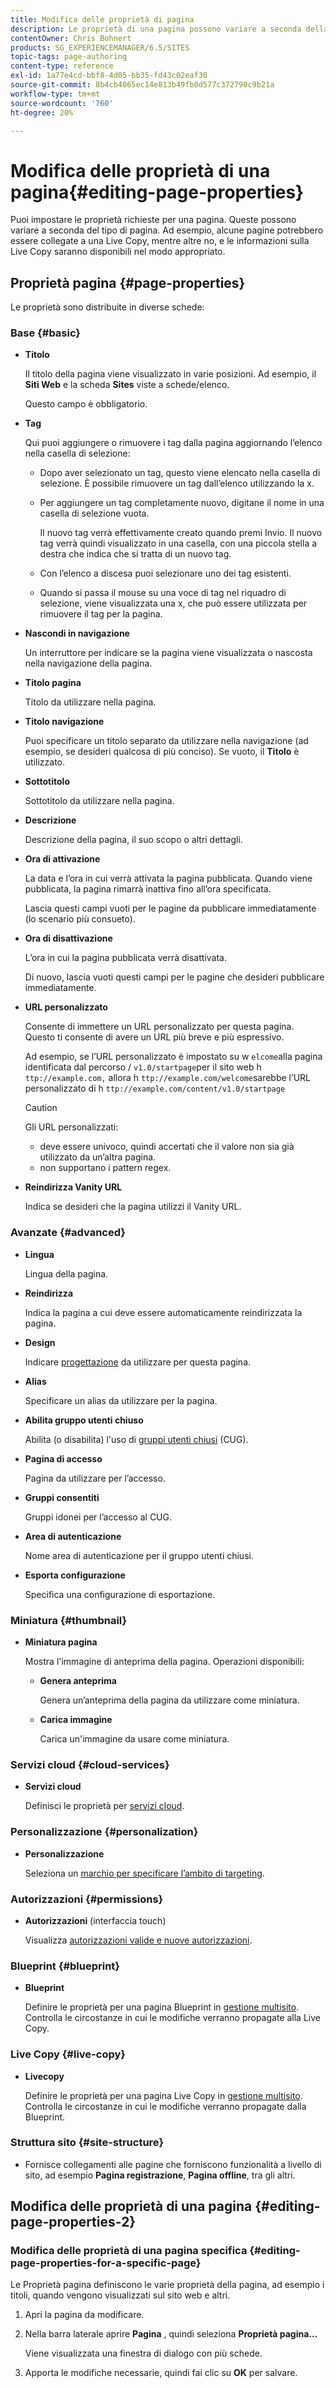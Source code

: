 ```yaml
---
title: Modifica delle proprietà di pagina
description: Le proprietà di una pagina possono variare a seconda della natura della pagina. Ad esempio, alcune pagine potrebbero essere collegate a una Live Copy, mentre altre no, e le informazioni sulla Live Copy saranno disponibili nel modo appropriato.
contentOwner: Chris Bohnert
products: SG_EXPERIENCEMANAGER/6.5/SITES
topic-tags: page-authoring
content-type: reference
exl-id: 1a77e4cd-bbf8-4d05-bb35-fd43c02eaf30
source-git-commit: 8b4cb4065ec14e813b49fb0d577c372790c9b21a
workflow-type: tm+mt
source-wordcount: '760'
ht-degree: 20%

---
```


# Modifica delle proprietà di una pagina{#editing-page-properties}

Puoi impostare le proprietà richieste per una pagina. Queste possono variare a seconda del tipo di pagina. Ad esempio, alcune pagine potrebbero essere collegate a una Live Copy, mentre altre no, e le informazioni sulla Live Copy saranno disponibili nel modo appropriato.

## Proprietà pagina {#page-properties}

Le proprietà sono distribuite in diverse schede:

### Base {#basic}

* **Titolo**

  Il titolo della pagina viene visualizzato in varie posizioni. Ad esempio, il **Siti Web** e la scheda **Sites** viste a schede/elenco.

  Questo campo è obbligatorio.

* **Tag**

  Qui puoi aggiungere o rimuovere i tag dalla pagina aggiornando l’elenco nella casella di selezione:

   * Dopo aver selezionato un tag, questo viene elencato nella casella di selezione. È possibile rimuovere un tag dall’elenco utilizzando la x.
   * Per aggiungere un tag completamente nuovo, digitane il nome in una casella di selezione vuota.

     Il nuovo tag verrà effettivamente creato quando premi Invio. Il nuovo tag verrà quindi visualizzato in una casella, con una piccola stella a destra che indica che si tratta di un nuovo tag.

   * Con l’elenco a discesa puoi selezionare uno dei tag esistenti.
   * Quando si passa il mouse su una voce di tag nel riquadro di selezione, viene visualizzata una x, che può essere utilizzata per rimuovere il tag per la pagina.

* **Nascondi in navigazione**

  Un interruttore per indicare se la pagina viene visualizzata o nascosta nella navigazione della pagina.

* **Titolo pagina**

  Titolo da utilizzare nella pagina.

* **Titolo navigazione**

  Puoi specificare un titolo separato da utilizzare nella navigazione (ad esempio, se desideri qualcosa di più conciso). Se vuoto, il **Titolo** è utilizzato.

* **Sottotitolo**

  Sottotitolo da utilizzare nella pagina.

* **Descrizione**

  Descrizione della pagina, il suo scopo o altri dettagli.

* **Ora di attivazione**

  La data e l’ora in cui verrà attivata la pagina pubblicata. Quando viene pubblicata, la pagina rimarrà inattiva fino all’ora specificata.

  Lascia questi campi vuoti per le pagine da pubblicare immediatamente (lo scenario più consueto).

* **Ora di disattivazione**

  L’ora in cui la pagina pubblicata verrà disattivata.

  Di nuovo, lascia vuoti questi campi per le pagine che desideri pubblicare immediatamente.

* **URL personalizzato**

  Consente di immettere un URL personalizzato per questa pagina. Questo ti consente di avere un URL più breve e più espressivo.

  Ad esempio, se l’URL personalizzato è impostato su w `elcome`alla pagina identificata dal percorso / `v1.0/startpage`per il sito web h `ttp://example.com,` allora h `ttp://example.com/welcome`sarebbe l’URL personalizzato di h `ttp://example.com/content/v1.0/startpage`

  >[!CAUTION]
  >
  >Gli URL personalizzati:
  >
  >* deve essere univoco, quindi accertati che il valore non sia già utilizzato da un’altra pagina.
  >* non supportano i pattern regex.

* **Reindirizza Vanity URL**

  Indica se desideri che la pagina utilizzi il Vanity URL.

### Avanzate  {#advanced}

* **Lingua**

  Lingua della pagina.

* **Reindirizza**

  Indica la pagina a cui deve essere automaticamente reindirizzata la pagina.

* **Design**

  Indicare [progettazione](/help/sites-developing/designer.md) da utilizzare per questa pagina.

* **Alias**

  Specificare un alias da utilizzare per la pagina.

* **Abilita gruppo utenti chiuso**

  Abilita (o disabilita) l&#39;uso di [gruppi utenti chiusi](/help/sites-administering/cug.md) (CUG).

* **Pagina di accesso**

  Pagina da utilizzare per l’accesso.

* **Gruppi consentiti**

  Gruppi idonei per l’accesso al CUG.

* **Area di autenticazione**

  Nome area di autenticazione per il gruppo utenti chiusi.

* **Esporta configurazione**

  Specifica una configurazione di esportazione.

### Miniatura  {#thumbnail}

* **Miniatura pagina**

  Mostra l&#39;immagine di anteprima della pagina. Operazioni disponibili:

   * **Genera anteprima**

     Genera un’anteprima della pagina da utilizzare come miniatura.

   * **Carica immagine**

     Carica un&#39;immagine da usare come miniatura.

### Servizi cloud {#cloud-services}

* **Servizi cloud**

  Definisci le proprietà per [servizi cloud](/help/sites-developing/extending-cloud-config.md).

### Personalizzazione {#personalization}

* **Personalizzazione**

  Seleziona un [marchio per specificare l’ambito di targeting](/help/sites-classic-ui-authoring/classic-personalization-campaigns.md).

### Autorizzazioni   {#permissions}

* **Autorizzazioni** (interfaccia touch)

  Visualizza [autorizzazioni valide e nuove autorizzazioni](/help/sites-administering/user-group-ac-admin.md).

### Blueprint {#blueprint}

* **Blueprint**

  Definire le proprietà per una pagina Blueprint in [gestione multisito](/help/sites-administering/msm.md). Controlla le circostanze in cui le modifiche verranno propagate alla Live Copy.

### Live Copy  {#live-copy}

* **Livecopy**

  Definire le proprietà per una pagina Live Copy in [gestione multisito](/help/sites-administering/msm.md). Controlla le circostanze in cui le modifiche verranno propagate dalla Blueprint.

### Struttura sito  {#site-structure}

* Fornisce collegamenti alle pagine che forniscono funzionalità a livello di sito, ad esempio **Pagina registrazione**, **Pagina offline**, tra gli altri.

## Modifica delle proprietà di una pagina {#editing-page-properties-2}

### Modifica delle proprietà di una pagina specifica {#editing-page-properties-for-a-specific-page}

Le Proprietà pagina definiscono le varie proprietà della pagina, ad esempio i titoli, quando vengono visualizzati sul sito web e altri.

1. Apri la pagina da modificare.

1. Nella barra laterale aprire **Pagina** , quindi seleziona **Proprietà pagina...**

   Viene visualizzata una finestra di dialogo con più schede.

1. Apporta le modifiche necessarie, quindi fai clic su **OK** per salvare.
